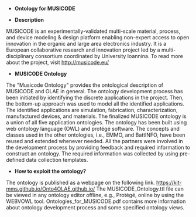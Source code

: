 - **Ontology for MUSICODE**

- **Description**

MUSICODE is an experimentally-validated multi-scale material, process, and device modeling & design platform enabling non-expert access to open innovation in the organic and large area electronics industry. It is a European collaborative research and innovation project led by a multi-disciplinary consortium coordinated by University Ioannina. To read more about the project, visit http://musicode.eu/

- **MUSICODE Ontology**

The "Musicode Ontology" provides the ontological description of MUSICODE and OLAE in general. The ontology development process has been initiated by identifying the discrete applications in the project. Then, the bottom-up approach was used to model all the identified applications. The identified applications are simulation, fabrication, characterization, manufactured devices, and materials. The finalized MUSICODE ontology is a union of all five application ontologies. 
The ontology has been built using web ontology language (OWL) and protégé software. The concepts and classes used in the other ontologies, i.e., EMMO, and BattINFO, have been reused and extended whenever needed. All the partners were involved in the development process by providing feedback and required information to construct an ontology. The required information was collected by using pre-defined data collection templates.

- **How to exploit the ontology?**

The ontology is published as a webpage on the following link. https://kit-mms.github.io/Onto4OLAE.github.io/
The MUSICODE_Ontology.ttl file can be viewed in any ontology editor offline, e.g., Protégé, online by using the WEBVOWL tool. 
Ontologies_for_MUSICODE.pdf contains more information about ontology development process and some specified ontology views.
